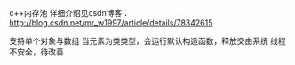 c++内存池 详细介绍见csdn博客：http://blog.csdn.net/mr_w1997/article/details/78342615

支持单个对象与数组
当元素为类类型，会运行默认构造函数，释放交由系统
线程不安全，待改善

